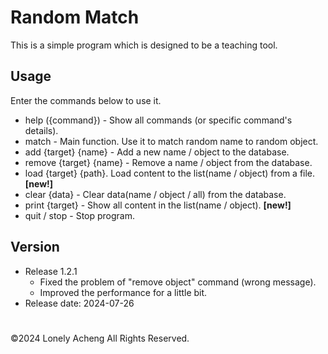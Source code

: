 # Random Match
This is a simple program which is designed to be a teaching tool.

## Usage
Enter the commands below to use it.
- help ({command}) - Show all commands (or specific command's details).
- match - Main function. Use it to match random name to random object.
- add {target} {name} - Add a new name / object to the database.
- remove {target} {name} - Remove a name / object from the database.
- load {target} {path}. Load content to the list(name / object) from a file. **[new!]**
- clear {data} - Clear data(name / object / all) from the database.
- print {target} - Show all content in the list(name / object). **[new!]**
- quit / stop - Stop program.

## Version
- Release 1.2.1
  * Fixed the problem of "remove object" command (wrong message).
  * Improved the performance for a little bit.
- Release date: 2024-07-26
    
#
©2024 Lonely Acheng All Rights Reserved.